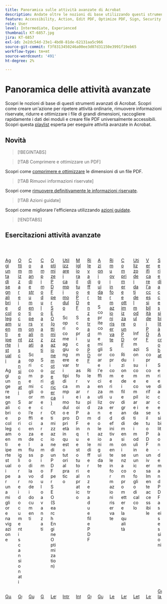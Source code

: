```yaml
---
title: Panoramica sulle attività avanzate di Acrobat
description: Andate oltre le nozioni di base utilizzando questi strumenti avanzati in Acrobat
feature: Accessibility, Action, Edit PDF, Optimize PDF, Sign, Security
role: User
level: Intermediate, Experienced
thumbnail: KT-6857.jpg
jira: KT-6857
exl-id: 2e2dc54d-23e1-4bd8-81de-62131aa5c966
source-git-commit: f3f8313450246a00ee3d07d31150e3991f19eb65
workflow-type: tm+mt
source-wordcount: '491'
ht-degree: 2%

---
```


# Panoramica delle attività avanzate

Scopri le nozioni di base di questi strumenti avanzati di Acrobat. Scopri come creare un&#39;azione per ripetere attività ordinarie, rimuovere informazioni riservate, ridurre e ottimizzare i file di grandi dimensioni, raccogliere rapidamente i dati dei moduli e creare file PDF universalmente accessibili. Scopri questa [playlist](https://experienceleague.adobe.com/it/playlists/acrobat-peform-advanced-tasks) esperta per eseguire attività avanzate in Acrobat.

## Novità

>[!BEGINTABS]

>[!TAB Comprimere e ottimizzare un PDF]

Scopri come [comprimere e ottimizzare](reduce.md) le dimensioni di un file PDF.

>[!TAB Rimuovi informazioni riservate]

Scopri come [rimuovere definitivamente le informazioni riservate](redact.md).

>[!TAB Azioni guidate]

Scopri come migliorare l&#39;efficienza utilizzando [azioni guidate](action.md).

>[!ENDTABS]

## Esercitazioni attività avanzate

<!-- START CARDS HTML - DO NOT MODIFY BY HAND -->
<div class="columns">
    <div class="column is-half-tablet is-half-desktop is-one-third-widescreen" aria-label="Adding bookmarks and hyperlinks">
        <div class="card" style="height: 100%; display: flex; flex-direction: column; height: 100%;">
            <div class="card-image">
                <figure class="image x-is-16by9">
                    <a href="https://experienceleague.adobe.com/it/docs/document-cloud-learn/acrobat-learning/advanced-tasks/bookmarks" title="Aggiunta di segnalibri e collegamenti ipertestuali" target="_self" rel="referrer">
                        <img class="is-bordered-r-small" src="https://experienceleague.adobe.com/it/docs/document-cloud-learn/acrobat-learning/advanced-tasks/media_1928ec63dca97739c8ecf40eefc7e0deee02ea7ae.png?width=400&format=webply&optimize=medium" alt="Aggiunta di segnalibri e collegamenti ipertestuali"
                             style="width: 100%; aspect-ratio: 16 / 9; object-fit: cover; overflow: hidden; display: block; margin: auto;">
                    </a>
                </figure>
            </div>
            <div class="card-content is-padded-small" style="display: flex; flex-direction: column; flex-grow: 1; justify-content: space-between;">
                <div class="top-card-content">
                    <p class="headline is-size-6 has-text-weight-bold">
                        <a href="https://experienceleague.adobe.com/it/docs/document-cloud-learn/acrobat-learning/advanced-tasks/bookmarks" target="_self" rel="referrer" title="Aggiunta di segnalibri e collegamenti ipertestuali">Aggiunta di segnalibri e collegamenti ipertestuali</a>
                    </p>
                    <p class="is-size-6">Aggiungere segnalibri e collegamenti ipertestuali per una migliore navigazione</p>
                </div>
                <a href="https://experienceleague.adobe.com/it/docs/document-cloud-learn/acrobat-learning/advanced-tasks/bookmarks" target="_self" rel="referrer" class="spectrum-Button spectrum-Button--outline spectrum-Button--primary spectrum-Button--sizeM" style="align-self: flex-start; margin-top: 1rem;">
                    <span class="spectrum-Button-label has-no-wrap has-text-weight-bold">Guarda</span>
                </a>
            </div>
        </div>
    </div>
    <div class="column is-half-tablet is-half-desktop is-one-third-widescreen" aria-label="Optimize scanned documents">
        <div class="card" style="height: 100%; display: flex; flex-direction: column; height: 100%;">
            <div class="card-image">
                <figure class="image x-is-16by9">
                    <a href="https://experienceleague.adobe.com/it/docs/document-cloud-learn/acrobat-learning/advanced-tasks/optimizescan" title="Ottimizzare i documenti scansionati" target="_self" rel="referrer">
                        <img class="is-bordered-r-small" src="https://experienceleague.adobe.com/it/docs/document-cloud-learn/acrobat-learning/advanced-tasks/media_1245100f385dbc2312f856ae1c9cc0e634142a564.png?width=400&format=webply&optimize=medium" alt="Ottimizzare i documenti scansionati"
                             style="width: 100%; aspect-ratio: 16 / 9; object-fit: cover; overflow: hidden; display: block; margin: auto;">
                    </a>
                </figure>
            </div>
            <div class="card-content is-padded-small" style="display: flex; flex-direction: column; flex-grow: 1; justify-content: space-between;">
                <div class="top-card-content">
                    <p class="headline is-size-6 has-text-weight-bold">
                        <a href="https://experienceleague.adobe.com/it/docs/document-cloud-learn/acrobat-learning/advanced-tasks/optimizescan" target="_self" rel="referrer" title="Ottimizzare i documenti scansionati">Ottimizzare i documenti scansionati</a>
                    </p>
                    <p class="is-size-6">Scopri come migliorare i documenti scansionati</p>
                </div>
                <a href="https://experienceleague.adobe.com/it/docs/document-cloud-learn/acrobat-learning/advanced-tasks/optimizescan" target="_self" rel="referrer" class="spectrum-Button spectrum-Button--outline spectrum-Button--primary spectrum-Button--sizeM" style="align-self: flex-start; margin-top: 1rem;">
                    <span class="spectrum-Button-label has-no-wrap has-text-weight-bold">Guarda</span>
                </a>
            </div>
        </div>
    </div>
    <div class="column is-half-tablet is-half-desktop is-one-third-widescreen" aria-label="Custom Commands and Tools">
        <div class="card" style="height: 100%; display: flex; flex-direction: column; height: 100%;">
            <div class="card-image">
                <figure class="image x-is-16by9">
                    <a href="https://experienceleague.adobe.com/it/docs/document-cloud-learn/acrobat-learning/advanced-tasks/custom" title="Comandi e strumenti personalizzati" target="_self" rel="referrer">
                        <img class="is-bordered-r-small" src="https://experienceleague.adobe.com/it/docs/document-cloud-learn/acrobat-learning/advanced-tasks/media_1b02719f4c711973890d4dbf3c3c570d9516a5ea5.png?width=400&format=webply&optimize=medium" alt="Comandi e strumenti personalizzati"
                             style="width: 100%; aspect-ratio: 16 / 9; object-fit: cover; overflow: hidden; display: block; margin: auto;">
                    </a>
                </figure>
            </div>
            <div class="card-content is-padded-small" style="display: flex; flex-direction: column; flex-grow: 1; justify-content: space-between;">
                <div class="top-card-content">
                    <p class="headline is-size-6 has-text-weight-bold">
                        <a href="https://experienceleague.adobe.com/it/docs/document-cloud-learn/acrobat-learning/advanced-tasks/custom" target="_self" rel="referrer" title="Comandi e strumenti personalizzati">Comandi e strumenti personalizzati</a>
                    </p>
                    <p class="is-size-6">Scopri come migliorare l’efficienza del flusso di lavoro dei documenti</p>
                </div>
                <a href="https://experienceleague.adobe.com/it/docs/document-cloud-learn/acrobat-learning/advanced-tasks/custom" target="_self" rel="referrer" class="spectrum-Button spectrum-Button--outline spectrum-Button--primary spectrum-Button--sizeM" style="align-self: flex-start; margin-top: 1rem;">
                    <span class="spectrum-Button-label has-no-wrap has-text-weight-bold">Guarda</span>
                </a>
            </div>
        </div>
    </div>
    <div class="column is-half-tablet is-half-desktop is-one-third-widescreen" aria-label="Advanced form fields">
        <div class="card" style="height: 100%; display: flex; flex-direction: column; height: 100%;">
            <div class="card-image">
                <figure class="image x-is-16by9">
                    <a href="https://experienceleague.adobe.com/it/docs/document-cloud-learn/acrobat-learning/advanced-tasks/advancedforms" title="Campi modulo avanzati" target="_self" rel="referrer">
                        <img class="is-bordered-r-small" src="https://experienceleague.adobe.com/it/docs/document-cloud-learn/acrobat-learning/advanced-tasks/media_1b7b362d858e1c0e49ad30ac8e9e9ae597fadb814.png?width=400&format=webply&optimize=medium" alt="Campi modulo avanzati"
                             style="width: 100%; aspect-ratio: 16 / 9; object-fit: cover; overflow: hidden; display: block; margin: auto;">
                    </a>
                </figure>
            </div>
            <div class="card-content is-padded-small" style="display: flex; flex-direction: column; flex-grow: 1; justify-content: space-between;">
                <div class="top-card-content">
                    <p class="headline is-size-6 has-text-weight-bold">
                        <a href="https://experienceleague.adobe.com/it/docs/document-cloud-learn/acrobat-learning/advanced-tasks/advancedforms" target="_self" rel="referrer" title="Campi modulo avanzati">Campi modulo avanzati</a>
                    </p>
                    <p class="is-size-6">Scopri come creare campi modulo avanzati</p>
                </div>
                <a href="https://experienceleague.adobe.com/it/docs/document-cloud-learn/acrobat-learning/advanced-tasks/advancedforms" target="_self" rel="referrer" class="spectrum-Button spectrum-Button--outline spectrum-Button--primary spectrum-Button--sizeM" style="align-self: flex-start; margin-top: 1rem;">
                    <span class="spectrum-Button-label has-no-wrap has-text-weight-bold">Guarda</span>
                </a>
            </div>
        </div>
    </div>
    <div class="column is-half-tablet is-half-desktop is-one-third-widescreen" aria-label="Optimize PDFs for SEO (Search Engine Optimization)">
        <div class="card" style="height: 100%; display: flex; flex-direction: column; height: 100%;">
            <div class="card-image">
                <figure class="image x-is-16by9">
                    <a href="https://experienceleague.adobe.com/it/docs/document-cloud-learn/acrobat-learning/advanced-tasks/optimizeseo" title="Optimize PDF per SEO (Search Engine Optimization)" target="_self" rel="referrer">
                        <img class="is-bordered-r-small" src="https://experienceleague.adobe.com/it/docs/document-cloud-learn/acrobat-learning/advanced-tasks/media_1e2e2daf28ca93e57955df2a9a10a3694829529b1.png?width=400&format=webply&optimize=medium" alt="Optimize PDF per SEO (Search Engine Optimization)"
                             style="width: 100%; aspect-ratio: 16 / 9; object-fit: cover; overflow: hidden; display: block; margin: auto;">
                    </a>
                </figure>
            </div>
            <div class="card-content is-padded-small" style="display: flex; flex-direction: column; flex-grow: 1; justify-content: space-between;">
                <div class="top-card-content">
                    <p class="headline is-size-6 has-text-weight-bold">
                        <a href="https://experienceleague.adobe.com/it/docs/document-cloud-learn/acrobat-learning/advanced-tasks/optimizeseo" target="_self" rel="referrer" title="Optimize PDF per SEO (Search Engine Optimization)">Optimize PDF per SEO (ottimizzazione motore di ricerca)</a>
                    </p>
                    <p class="is-size-6">Ottimizzazione di un PDF per SEO (Search Engine Optimization)</p>
                </div>
                <a href="https://experienceleague.adobe.com/it/docs/document-cloud-learn/acrobat-learning/advanced-tasks/optimizeseo" target="_self" rel="referrer" class="spectrum-Button spectrum-Button--outline spectrum-Button--primary spectrum-Button--sizeM" style="align-self: flex-start; margin-top: 1rem;">
                    <span class="spectrum-Button-label has-no-wrap has-text-weight-bold">Lettura</span>
                </a>
            </div>
        </div>
    </div>
    <div class="column is-half-tablet is-half-desktop is-one-third-widescreen" aria-label="Work with form fields">
        <div class="card" style="height: 100%; display: flex; flex-direction: column; height: 100%;">
            <div class="card-image">
                <figure class="image x-is-16by9">
                    <a href="https://experienceleague.adobe.com/it/docs/document-cloud-learn/acrobat-learning/advanced-tasks/workforms" title="Utilizzare i campi modulo" target="_self" rel="referrer">
                        <img class="is-bordered-r-small" src="https://experienceleague.adobe.com/it/docs/document-cloud-learn/acrobat-learning/advanced-tasks/media_10ea5d7b55e05f5705621c6f8f904019a395a15f2.png?width=400&format=webply&optimize=medium" alt="Utilizzare i campi modulo"
                             style="width: 100%; aspect-ratio: 16 / 9; object-fit: cover; overflow: hidden; display: block; margin: auto;">
                    </a>
                </figure>
            </div>
            <div class="card-content is-padded-small" style="display: flex; flex-direction: column; flex-grow: 1; justify-content: space-between;">
                <div class="top-card-content">
                    <p class="headline is-size-6 has-text-weight-bold">
                        <a href="https://experienceleague.adobe.com/it/docs/document-cloud-learn/acrobat-learning/advanced-tasks/workforms" target="_self" rel="referrer" title="Utilizzare i campi modulo">Utilizzare i campi modulo</a>
                    </p>
                    <p class="is-size-6">Scopri come aggiungere vari tipi di campi modulo e proprietà in questo tutorial pratico</p>
                </div>
                <a href="https://experienceleague.adobe.com/it/docs/document-cloud-learn/acrobat-learning/advanced-tasks/workforms" target="_self" rel="referrer" class="spectrum-Button spectrum-Button--outline spectrum-Button--primary spectrum-Button--sizeM" style="align-self: flex-start; margin-top: 1rem;">
                    <span class="spectrum-Button-label has-no-wrap has-text-weight-bold">Introduzione</span>
                </a>
            </div>
        </div>
    </div>
    <div class="column is-half-tablet is-half-desktop is-one-third-widescreen" aria-label="Enhance your PDF">
        <div class="card" style="height: 100%; display: flex; flex-direction: column; height: 100%;">
            <div class="card-image">
                <figure class="image x-is-16by9">
                    <a href="https://experienceleague.adobe.com/it/docs/document-cloud-learn/acrobat-learning/advanced-tasks/enhance" title="Migliora il tuo PDF" target="_self" rel="referrer">
                        <img class="is-bordered-r-small" src="https://experienceleague.adobe.com/it/docs/document-cloud-learn/acrobat-learning/advanced-tasks/media_10d82b44057d27bab73c31ffeff18dc125bce92ef.png?width=400&format=webply&optimize=medium" alt="Migliora il tuo PDF"
                             style="width: 100%; aspect-ratio: 16 / 9; object-fit: cover; overflow: hidden; display: block; margin: auto;">
                    </a>
                </figure>
            </div>
            <div class="card-content is-padded-small" style="display: flex; flex-direction: column; flex-grow: 1; justify-content: space-between;">
                <div class="top-card-content">
                    <p class="headline is-size-6 has-text-weight-bold">
                        <a href="https://experienceleague.adobe.com/it/docs/document-cloud-learn/acrobat-learning/advanced-tasks/enhance" target="_self" rel="referrer" title="Migliora il tuo PDF">Migliora il tuo PDF</a>
                    </p>
                    <p class="is-size-6">Scopri come trasformare i tuoi PDF in questo tutorial pratico</p>
                </div>
                <a href="https://experienceleague.adobe.com/it/docs/document-cloud-learn/acrobat-learning/advanced-tasks/enhance" target="_self" rel="referrer" class="spectrum-Button spectrum-Button--outline spectrum-Button--primary spectrum-Button--sizeM" style="align-self: flex-start; margin-top: 1rem;">
                    <span class="spectrum-Button-label has-no-wrap has-text-weight-bold">Introduzione</span>
                </a>
            </div>
        </div>
    </div>
    <div class="column is-half-tablet is-half-desktop is-one-third-widescreen" aria-label="Detect differences between two PDFs">
        <div class="card" style="height: 100%; display: flex; flex-direction: column; height: 100%;">
            <div class="card-image">
                <figure class="image x-is-16by9">
                    <a href="https://experienceleague.adobe.com/it/docs/document-cloud-learn/acrobat-learning/advanced-tasks/compare" title="Rilevare le differenze tra due PDF" target="_self" rel="referrer">
                        <img class="is-bordered-r-small" src="https://experienceleague.adobe.com/it/docs/document-cloud-learn/acrobat-learning/advanced-tasks/media_1ec5b0b1409d4cb597a9e7667e2a1d101ee664cdb.png?width=400&format=webply&optimize=medium" alt="Rilevare le differenze tra due PDF"
                             style="width: 100%; aspect-ratio: 16 / 9; object-fit: cover; overflow: hidden; display: block; margin: auto;">
                    </a>
                </figure>
            </div>
            <div class="card-content is-padded-small" style="display: flex; flex-direction: column; flex-grow: 1; justify-content: space-between;">
                <div class="top-card-content">
                    <p class="headline is-size-6 has-text-weight-bold">
                        <a href="https://experienceleague.adobe.com/it/docs/document-cloud-learn/acrobat-learning/advanced-tasks/compare" target="_self" rel="referrer" title="Rilevare le differenze tra due PDF">Rileva differenze tra due PDF</a>
                    </p>
                    <p class="is-size-6">Rileva rapidamente le differenze tra due file PDF</p>
                </div>
                <a href="https://experienceleague.adobe.com/it/docs/document-cloud-learn/acrobat-learning/advanced-tasks/compare" target="_self" rel="referrer" class="spectrum-Button spectrum-Button--outline spectrum-Button--primary spectrum-Button--sizeM" style="align-self: flex-start; margin-top: 1rem;">
                    <span class="spectrum-Button-label has-no-wrap has-text-weight-bold">Guarda</span>
                </a>
            </div>
        </div>
    </div>
    <div class="column is-half-tablet is-half-desktop is-one-third-widescreen" aria-label="Guided actions">
        <div class="card" style="height: 100%; display: flex; flex-direction: column; height: 100%;">
            <div class="card-image">
                <figure class="image x-is-16by9">
                    <a href="https://experienceleague.adobe.com/it/docs/document-cloud-learn/acrobat-learning/advanced-tasks/action" title="Azioni guidate" target="_self" rel="referrer">
                        <img class="is-bordered-r-small" src="https://experienceleague.adobe.com/it/docs/document-cloud-learn/acrobat-learning/advanced-tasks/media_1e58586ea8525eaea6c7ae1b57bc2e8a325b58990.png?width=400&format=webply&optimize=medium" alt="Azioni guidate"
                             style="width: 100%; aspect-ratio: 16 / 9; object-fit: cover; overflow: hidden; display: block; margin: auto;">
                    </a>
                </figure>
            </div>
            <div class="card-content is-padded-small" style="display: flex; flex-direction: column; flex-grow: 1; justify-content: space-between;">
                <div class="top-card-content">
                    <p class="headline is-size-6 has-text-weight-bold">
                        <a href="https://experienceleague.adobe.com/it/docs/document-cloud-learn/acrobat-learning/advanced-tasks/action" target="_self" rel="referrer" title="Azioni guidate">Azioni guidate</a>
                    </p>
                    <p class="is-size-6">Scoprite come migliorare l'efficienza utilizzando le azioni guidate</p>
                </div>
                <a href="https://experienceleague.adobe.com/it/docs/document-cloud-learn/acrobat-learning/advanced-tasks/action" target="_self" rel="referrer" class="spectrum-Button spectrum-Button--outline spectrum-Button--primary spectrum-Button--sizeM" style="align-self: flex-start; margin-top: 1rem;">
                    <span class="spectrum-Button-label has-no-wrap has-text-weight-bold">Guarda</span>
                </a>
            </div>
        </div>
    </div>
    <div class="column is-half-tablet is-half-desktop is-one-third-widescreen" aria-label="Redact & Sanitize">
        <div class="card" style="height: 100%; display: flex; flex-direction: column; height: 100%;">
            <div class="card-image">
                <figure class="image x-is-16by9">
                    <a href="https://experienceleague.adobe.com/it/docs/document-cloud-learn/acrobat-learning/advanced-tasks/redact" title="Rimuovere le informazioni riservate" target="_self" rel="referrer">
                        <img class="is-bordered-r-small" src="https://experienceleague.adobe.com/it/docs/document-cloud-learn/acrobat-learning/advanced-tasks/media_1ff812f51dc5f60862fb9630e5f4fb1e82144442c.png?width=400&format=webply&optimize=medium" alt="Rimuovere le informazioni riservate"
                             style="width: 100%; aspect-ratio: 16 / 9; object-fit: cover; overflow: hidden; display: block; margin: auto;">
                    </a>
                </figure>
            </div>
            <div class="card-content is-padded-small" style="display: flex; flex-direction: column; flex-grow: 1; justify-content: space-between;">
                <div class="top-card-content">
                    <p class="headline is-size-6 has-text-weight-bold">
                        <a href="https://experienceleague.adobe.com/it/docs/document-cloud-learn/acrobat-learning/advanced-tasks/redact" target="_self" rel="referrer" title="Rimuovere le informazioni riservate">Rimuovi informazioni riservate</a>
                    </p>
                    <p class="is-size-6">Scopri come rimuovere definitivamente le informazioni riservate</p>
                </div>
                <a href="https://experienceleague.adobe.com/it/docs/document-cloud-learn/acrobat-learning/advanced-tasks/redact" target="_self" rel="referrer" class="spectrum-Button spectrum-Button--outline spectrum-Button--primary spectrum-Button--sizeM" style="align-self: flex-start; margin-top: 1rem;">
                    <span class="spectrum-Button-label has-no-wrap has-text-weight-bold">Lettura</span>
                </a>
            </div>
        </div>
    </div>
    <div class="column is-half-tablet is-half-desktop is-one-third-widescreen" aria-label="Reduce file size & optimize">
        <div class="card" style="height: 100%; display: flex; flex-direction: column; height: 100%;">
            <div class="card-image">
                <figure class="image x-is-16by9">
                    <a href="https://experienceleague.adobe.com/it/docs/document-cloud-learn/acrobat-learning/advanced-tasks/reduce" title="Comprimere e ottimizzare un PDF" target="_self" rel="referrer">
                        <img class="is-bordered-r-small" src="https://experienceleague.adobe.com/it/docs/document-cloud-learn/acrobat-learning/advanced-tasks/media_1bec325d77d10b8d8aec7252b0a335e2f14c0d047.png?width=400&format=webply&optimize=medium" alt="Comprimere e ottimizzare un PDF"
                             style="width: 100%; aspect-ratio: 16 / 9; object-fit: cover; overflow: hidden; display: block; margin: auto;">
                    </a>
                </figure>
            </div>
            <div class="card-content is-padded-small" style="display: flex; flex-direction: column; flex-grow: 1; justify-content: space-between;">
                <div class="top-card-content">
                    <p class="headline is-size-6 has-text-weight-bold">
                        <a href="https://experienceleague.adobe.com/it/docs/document-cloud-learn/acrobat-learning/advanced-tasks/reduce" target="_self" rel="referrer" title="Comprimere e ottimizzare un PDF">Comprimere e ottimizzare un PDF</a>
                    </p>
                    <p class="is-size-6">Riduzione dei file di grandi dimensioni senza compromettere la qualità</p>
                </div>
                <a href="https://experienceleague.adobe.com/it/docs/document-cloud-learn/acrobat-learning/advanced-tasks/reduce" target="_self" rel="referrer" class="spectrum-Button spectrum-Button--outline spectrum-Button--primary spectrum-Button--sizeM" style="align-self: flex-start; margin-top: 1rem;">
                    <span class="spectrum-Button-label has-no-wrap has-text-weight-bold">Lettura</span>
                </a>
            </div>
        </div>
    </div>
    <div class="column is-half-tablet is-half-desktop is-one-third-widescreen" aria-label="Work with form data">
        <div class="card" style="height: 100%; display: flex; flex-direction: column; height: 100%;">
            <div class="card-image">
                <figure class="image x-is-16by9">
                    <a href="https://experienceleague.adobe.com/it/docs/document-cloud-learn/acrobat-learning/advanced-tasks/formdata" title="Utilizzo dei dati dei moduli" target="_self" rel="referrer">
                        <img class="is-bordered-r-small" src="https://experienceleague.adobe.com/it/docs/document-cloud-learn/acrobat-learning/advanced-tasks/media_17ef7a48cda1c31924ec94ce94acea80f1b2ea43a.png?width=400&format=webply&optimize=medium" alt="Utilizzo dei dati dei moduli"
                             style="width: 100%; aspect-ratio: 16 / 9; object-fit: cover; overflow: hidden; display: block; margin: auto;">
                    </a>
                </figure>
            </div>
            <div class="card-content is-padded-small" style="display: flex; flex-direction: column; flex-grow: 1; justify-content: space-between;">
                <div class="top-card-content">
                    <p class="headline is-size-6 has-text-weight-bold">
                        <a href="https://experienceleague.adobe.com/it/docs/document-cloud-learn/acrobat-learning/advanced-tasks/formdata" target="_self" rel="referrer" title="Utilizzo dei dati dei moduli">Utilizzo dei dati del modulo</a>
                    </p>
                    <p class="is-size-6">Informazioni su come compilare i dati dei moduli in un unico foglio di calcolo</p>
                </div>
                <a href="https://experienceleague.adobe.com/it/docs/document-cloud-learn/acrobat-learning/advanced-tasks/formdata" target="_self" rel="referrer" class="spectrum-Button spectrum-Button--outline spectrum-Button--primary spectrum-Button--sizeM" style="align-self: flex-start; margin-top: 1rem;">
                    <span class="spectrum-Button-label has-no-wrap has-text-weight-bold">Lettura</span>
                </a>
            </div>
        </div>
    </div>
    <div class="column is-half-tablet is-half-desktop is-one-third-widescreen" aria-label="Check PDF accessibility">
        <div class="card" style="height: 100%; display: flex; flex-direction: column; height: 100%;">
            <div class="card-image">
                <figure class="image x-is-16by9">
                    <a href="https://experienceleague.adobe.com/it/docs/document-cloud-learn/acrobat-learning/advanced-tasks/accessibility" title="Verificare l’accessibilità di PDF" target="_self" rel="referrer">
                        <img class="is-bordered-r-small" src="https://experienceleague.adobe.com/it/docs/document-cloud-learn/acrobat-learning/advanced-tasks/media_17002463136c175d858d4aabc64c2261ca2f975d9.png?width=400&format=webply&optimize=medium" alt="Verificare l’accessibilità di PDF"
                             style="width: 100%; aspect-ratio: 16 / 9; object-fit: cover; overflow: hidden; display: block; margin: auto;">
                    </a>
                </figure>
            </div>
            <div class="card-content is-padded-small" style="display: flex; flex-direction: column; flex-grow: 1; justify-content: space-between;">
                <div class="top-card-content">
                    <p class="headline is-size-6 has-text-weight-bold">
                        <a href="https://experienceleague.adobe.com/it/docs/document-cloud-learn/acrobat-learning/advanced-tasks/accessibility" target="_self" rel="referrer" title="Verificare l’accessibilità di PDF">Verificare l'accessibilità dei PDF</a>
                    </p>
                    <p class="is-size-6">Scopri come verificare se il tuo PDF è universalmente accessibile</p>
                </div>
                <a href="https://experienceleague.adobe.com/it/docs/document-cloud-learn/acrobat-learning/advanced-tasks/accessibility" target="_self" rel="referrer" class="spectrum-Button spectrum-Button--outline spectrum-Button--primary spectrum-Button--sizeM" style="align-self: flex-start; margin-top: 1rem;">
                    <span class="spectrum-Button-label has-no-wrap has-text-weight-bold">Lettura</span>
                </a>
            </div>
        </div>
    </div>
    <div class="column is-half-tablet is-half-desktop is-one-third-widescreen" aria-label="Acrobat Accessibility series">
        <div class="card" style="height: 100%; display: flex; flex-direction: column; height: 100%;">
            <div class="card-image">
                <figure class="image x-is-16by9">
                    <a href="https://experienceleague.adobe.com/it/docs/document-cloud-learn/acrobat-learning/advanced-tasks/accessibility-series/accessibility-series" title="Serie sull&apos;accessibilità di Acrobat" target="_self" rel="referrer">
                        <img class="is-bordered-r-small" src="https://experienceleague.adobe.com/it/docs/document-cloud-learn/acrobat-learning/advanced-tasks/media_14a125304463a4ba2686a3d38b44552d67d53d6e6.png?width=400&format=webply&optimize=medium" alt="Serie sull&apos;accessibilità di Acrobat"
                             style="width: 100%; aspect-ratio: 16 / 9; object-fit: cover; overflow: hidden; display: block; margin: auto;">
                    </a>
                </figure>
            </div>
            <div class="card-content is-padded-small" style="display: flex; flex-direction: column; flex-grow: 1; justify-content: space-between;">
                <div class="top-card-content">
                    <p class="headline is-size-6 has-text-weight-bold">
                        <a href="https://experienceleague.adobe.com/it/docs/document-cloud-learn/acrobat-learning/advanced-tasks/accessibility-series/accessibility-series" target="_self" rel="referrer" title="Serie sull&apos;accessibilità di Acrobat">Serie di accessibilità Acrobat</a>
                    </p>
                    <p class="is-size-6">Serie di accessibilità on-demand PDF a sei sessioni</p>
                </div>
                <a href="https://experienceleague.adobe.com/it/docs/document-cloud-learn/acrobat-learning/advanced-tasks/accessibility-series/accessibility-series" target="_self" rel="referrer" class="spectrum-Button spectrum-Button--outline spectrum-Button--primary spectrum-Button--sizeM" style="align-self: flex-start; margin-top: 1rem;">
                    <span class="spectrum-Button-label has-no-wrap has-text-weight-bold">Guarda la serie</span>
                </a>
            </div>
        </div>
    </div>
</div>
<!-- END CARDS HTML - DO NOT MODIFY BY HAND -->